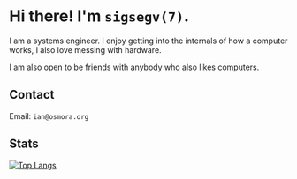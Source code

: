 # Hi there! I'm ``sigsegv(7)``.

I am a systems engineer. I enjoy getting into the internals
of how a computer works, I also love messing with hardware.

I am also open to be friends with anybody who also likes computers.

## Contact

Email: ``ian@osmora.org``

## Stats

[![Top Langs](https://github-readme-stats.vercel.app/api/top-langs/?username=sigsegv7&layout=compact)]()
